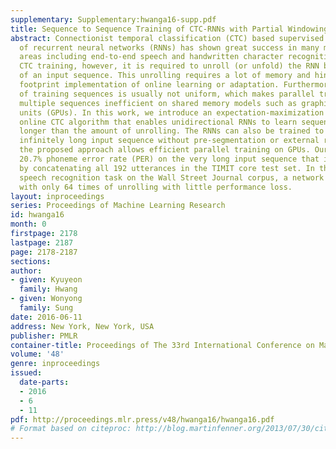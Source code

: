 ```yaml
---
supplementary: Supplementary:hwanga16-supp.pdf
title: Sequence to Sequence Training of CTC-RNNs with Partial Windowing
abstract: Connectionist temporal classification (CTC) based supervised sequence training
  of recurrent neural networks (RNNs) has shown great success in many machine learning
  areas including end-to-end speech and handwritten character recognition. For the
  CTC training, however, it is required to unroll (or unfold) the RNN by the length
  of an input sequence. This unrolling requires a lot of memory and hinders a small
  footprint implementation of online learning or adaptation. Furthermore, the length
  of training sequences is usually not uniform, which makes parallel training with
  multiple sequences inefficient on shared memory models such as graphics processing
  units (GPUs). In this work, we introduce an expectation-maximization (EM) based
  online CTC algorithm that enables unidirectional RNNs to learn sequences that are
  longer than the amount of unrolling. The RNNs can also be trained to process an
  infinitely long input sequence without pre-segmentation or external reset. Moreover,
  the proposed approach allows efficient parallel training on GPUs. Our approach achieves
  20.7% phoneme error rate (PER) on the very long input sequence that is generated
  by concatenating all 192 utterances in the TIMIT core test set. In the end-to-end
  speech recognition task on the Wall Street Journal corpus, a network can be trained
  with only 64 times of unrolling with little performance loss.
layout: inproceedings
series: Proceedings of Machine Learning Research
id: hwanga16
month: 0
firstpage: 2178
lastpage: 2187
page: 2178-2187
sections: 
author:
- given: Kyuyeon
  family: Hwang
- given: Wonyong
  family: Sung
date: 2016-06-11
address: New York, New York, USA
publisher: PMLR
container-title: Proceedings of The 33rd International Conference on Machine Learning
volume: '48'
genre: inproceedings
issued:
  date-parts:
  - 2016
  - 6
  - 11
pdf: http://proceedings.mlr.press/v48/hwanga16/hwanga16.pdf
# Format based on citeproc: http://blog.martinfenner.org/2013/07/30/citeproc-yaml-for-bibliographies/
---
```

